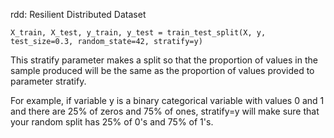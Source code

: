 rdd:
Resilient Distributed Dataset

```
X_train, X_test, y_train, y_test = train_test_split(X, y, test_size=0.3, random_state=42, stratify=y)
```

This stratify parameter makes a split so that the proportion of values in the sample produced will be the same as the proportion of values provided to parameter stratify.

For example, if variable y is a binary categorical variable with values 0 and 1 and there are 25% of zeros and 75% of ones, stratify=y will make sure that your random split has 25% of 0's and 75% of 1's.

